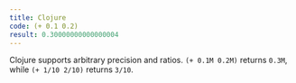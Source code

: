 ```yaml
---
title: Clojure
code: (+ 0.1 0.2)
result: 0.30000000000000004
---
```


Clojure supports arbitrary precision and ratios. `(+ 0.1M 0.2M)` returns `0.3M`,
while `(+ 1/10 2/10)` returns `3/10`.
